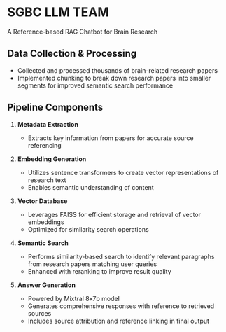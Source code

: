 # SGBC LLM TEAM
A Reference-based RAG Chatbot for Brain Research

## Data Collection & Processing
- Collected and processed thousands of brain-related research papers
- Implemented chunking to break down research papers into smaller segments for improved semantic search performance

## Pipeline Components
1. **Metadata Extraction**
   - Extracts key information from papers for accurate source referencing

2. **Embedding Generation** 
   - Utilizes sentence transformers to create vector representations of research text
   - Enables semantic understanding of content

3. **Vector Database**
   - Leverages FAISS for efficient storage and retrieval of vector embeddings
   - Optimized for similarity search operations

4. **Semantic Search**
   - Performs similarity-based search to identify relevant paragraphs from research papers matching user queries
   - Enhanced with reranking to improve result quality

5. **Answer Generation**
   - Powered by Mixtral 8x7b model
   - Generates comprehensive responses with reference to retrieved sources
   - Includes source attribution and reference linking in final output